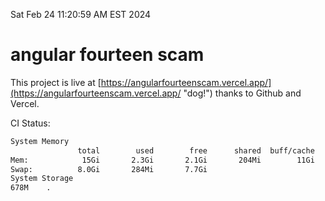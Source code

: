 Sat Feb 24 11:20:59 AM EST 2024

# angular fourteen scam


This project is live at [https://angularfourteenscam.vercel.app/](https://angularfourteenscam.vercel.app/ "dog!") thanks to Github and Vercel.

CI Status: 

```bash
System Memory
               total        used        free      shared  buff/cache   available
Mem:            15Gi       2.3Gi       2.1Gi       204Mi        11Gi        12Gi
Swap:          8.0Gi       284Mi       7.7Gi
System Storage
678M	.
